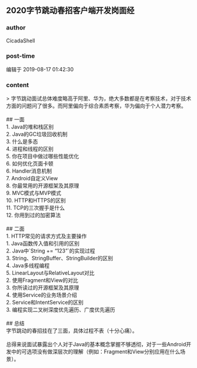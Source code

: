 ## 2020字节跳动春招客户端开发岗面经
### author 
CicadaShell
### post-time 

编辑于  2019-08-17 01:42:30
### content 
<div class="post-topic-des nc-post-content">
 &gt; 字节跳动面试总体难度略高于阿里、华为，绝大多数都是在考察技术，对于技术方面的问题问了很多。而阿里偏向于综合素质考察，华为偏向于个人潜力考察。
 <br/>
 <br/>
 ## 一面
 <br/>
 1. Java的堆和栈区别
 <br/>
 2. Java的GC垃圾回收机制
 <br/>
 3. 什么是多态
 <br/>
 4. 进程和线程的区别
 <br/>
 5. 你在项目中做过哪些性能优化
 <br/>
 6. 如何优化页面卡顿
 <br/>
 6. Handler消息机制
 <br/>
 7. Android自定义View
 <br/>
 8. 你最常用的开源框架及其原理
 <br/>
 9. MVC模式与MVP模式
 <br/>
 10. HTTP和HTTPS的区别
 <br/>
 11. TCP的三次握手是什么
 <br/>
 12. 你用到过的加密算法
 <br/>
 <br/>
 ## 二面
 <br/>
 1. HTTP常见的请求方式及主要操作
 <br/>
 1. Java函数传入值和引用的区别
 <br/>
 2. Java中`String += “123”`的实现过程
 <br/>
 3. String、StringBuffer、StringBuilder的区别
 <br/>
 4. Java多线程编程
 <br/>
 5. LinearLayout与RelativeLayout对比
 <br/>
 2. 使用Fragment和View的对比
 <br/>
 3. 你所读过的开源框架及其原理
 <br/>
 4. 使用Service的业务场景介绍
 <br/>
 2. Service和IntentService的区别
 <br/>
 3. 编程实现二叉树深度优先遍历、广度优先遍历
 <br/>
 <br/>
 ## 总结
 <br/>
 字节跳动的春招挂在了三面，具体过程不表（十分心痛）。
 <br/>
 <br/>
 总得来说面试暴露出个人对于Java的基本概念掌握不够透彻，对于一些Android开发中的可选项没有做深层次的理解（例如：Fragment和View分别应用在什么场景）。
 <br/>
 <br/>
</div>
